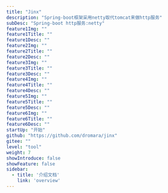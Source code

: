 ```yaml
---
title: "Jinx"
description: "Spring-boot框架采用netty取代tomcat来做http服务"
subDesc: "Spring-boot http服务:netty"
feature1Img: ""
feature1Title: ""
feature1Desc: ""
feature2Img: ""
feature2Title: ""
feature2Desc: ""
feature3Img: ""
feature3Title: ""
feature3Desc: ""
feature4Img: ""
feature4Title: ""
feature4Desc: ""
feature5Img: ""
feature5Title: ""
feature5Desc: ""
feature6Img: ""
feature6Title: ""
feature6Desc: ""
startUp: "开始"
github: "https://github.com/dromara/jinx"
gitee: ""
level: "tool"
weight: 7
showIntroduce: false
showFeature: false
sidebar:
  - title: '介绍文档'  	
    link: 'overview'
---
```


